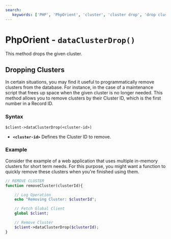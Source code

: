 ```yaml
---
search:
   keywords: ['PHP', 'PhpOrient', 'cluster', 'cluster drop', 'drop cluster', 'dataClusterDrop']
---
```


# PhpOrient - `dataClusterDrop()`

This method drops the given cluster.

## Dropping Clusters

In certain situations, you may find it useful to programmatically remove clusters from the database.  For instance, in the case of a maintenance script that frees up space when the given cluster is no longer needed.  This method allows you to remove clusters by their Cluster ID, which is the first number in a Record ID.

### Syntax

```
$client->dataClusterDrop(<cluster-id>)
```

- **`<cluster-id>`** Defines the Cluster ID to remove.


### Example

Consider the example of a web application that uses multiple in-memory clusters for short term needs.  For this purpose, you might want a function to quickly remove these clusters when you're finished using them.

```php
// REMOVE CLUSTER
function removeCluster(clusterId){

	// Log Operation
	echo "Removing Cluster: $clusterId";

	// Fetch Global Client
	global $client;

	// Remove Cluster
	$client->dataClusterDrop($clusterId);
}
```
